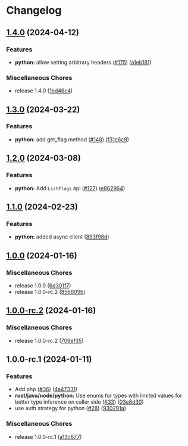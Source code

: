# Changelog

## [1.4.0](https://github.com/flipt-io/flipt-server-sdks/compare/flipt-python-v1.3.0...flipt-python-v1.4.0) (2024-04-12)


### Features

* **python:** allow setting arbitrary headers ([#175](https://github.com/flipt-io/flipt-server-sdks/issues/175)) ([a1eb181](https://github.com/flipt-io/flipt-server-sdks/commit/a1eb181f4fce7da2f6d82e8cb7688c45b305c630))


### Miscellaneous Chores

* release 1.4.0 ([1bd46c4](https://github.com/flipt-io/flipt-server-sdks/commit/1bd46c46118ea679772b48bb837136dd66ab5fdd))

## [1.3.0](https://github.com/flipt-io/flipt-server-sdks/compare/flipt-python-v1.2.0...flipt-python-v1.3.0) (2024-03-22)


### Features

* **python:** add get_flag method ([#148](https://github.com/flipt-io/flipt-server-sdks/issues/148)) ([f31c6c9](https://github.com/flipt-io/flipt-server-sdks/commit/f31c6c97f81d839ffa8f004ec51838d12ac6d2c7))

## [1.2.0](https://github.com/flipt-io/flipt-server-sdks/compare/flipt-python-v1.1.0...flipt-python-v1.2.0) (2024-03-08)


### Features

* **python:** Add `ListFlags` api ([#127](https://github.com/flipt-io/flipt-server-sdks/issues/127)) ([e862964](https://github.com/flipt-io/flipt-server-sdks/commit/e862964bb6f1606d72180ee9705d99ab3d021a5e))

## [1.1.0](https://github.com/flipt-io/flipt-server-sdks/compare/flipt-python-v1.0.0...flipt-python-v1.1.0) (2024-02-23)

### Features

* **python:** added async client ([893f98d](https://github.com/flipt-io/flipt-server-sdks/commit/893f98df91fd9515a01a46545da3d7caf5d077a0))

## [1.0.0](https://github.com/flipt-io/flipt-server-sdks/compare/flipt-python-v1.0.0-rc.2...flipt-python-v1.0.0) (2024-01-16)

### Miscellaneous Chores

* release 1.0.0 ([6d301f7](https://github.com/flipt-io/flipt-server-sdks/commit/6d301f71ff2059748ac2c6899aa10b1cd275b50d))
* release 1.0.0-rc.2 ([856609b](https://github.com/flipt-io/flipt-server-sdks/commit/856609ba9981d00ffbe855b660149fe782a87f61))

## [1.0.0-rc.2](https://github.com/flipt-io/flipt-server-sdks/compare/flipt-python-v1.0.0-rc.1...flipt-python-v1.0.0-rc.2) (2024-01-16)

### Miscellaneous Chores

* release 1.0.0-rc.2 ([709ef35](https://github.com/flipt-io/flipt-server-sdks/commit/709ef35e9959ee5bdc6630b60599de04f29f667d))

## 1.0.0-rc.1 (2024-01-11)

### Features

* Add php ([#36](https://github.com/flipt-io/flipt-server-sdks/issues/36)) ([4a47331](https://github.com/flipt-io/flipt-server-sdks/commit/4a47331b0da56e55f0e31b312cffbe0e10248229))
* **rust/java/node/python:** Use enums for types with limited values for better type inference on caller side ([#33](https://github.com/flipt-io/flipt-server-sdks/issues/33)) ([03e8d30](https://github.com/flipt-io/flipt-server-sdks/commit/03e8d30f3421f48a5d320bed922b0a589c58aa59))
* use auth strategy for python ([#28](https://github.com/flipt-io/flipt-server-sdks/issues/28)) ([930291a](https://github.com/flipt-io/flipt-server-sdks/commit/930291a47d3a756cd8a4f03d52d369ef7a43edb9))

### Miscellaneous Chores

* release 1.0.0-rc.1 ([a13c677](https://github.com/flipt-io/flipt-server-sdks/commit/a13c6774c6a6c1c125e299ce0ec4267ed2bbb4cf))
